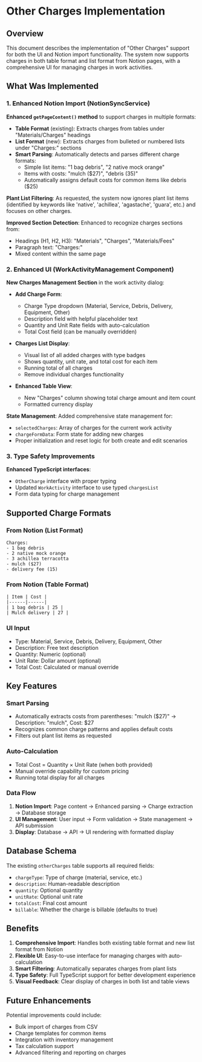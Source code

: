 # Other Charges Implementation

## Overview

This document describes the implementation of "Other Charges" support for both the UI and Notion import functionality. The system now supports charges in both table format and list format from Notion pages, with a comprehensive UI for managing charges in work activities.

## What Was Implemented

### 1. Enhanced Notion Import (NotionSyncService)

**Enhanced `getPageContent()` method** to support charges in multiple formats:

- **Table Format** (existing): Extracts charges from tables under "Materials/Charges" headings
- **List Format** (new): Extracts charges from bulleted or numbered lists under "Charges:" sections
- **Smart Parsing**: Automatically detects and parses different charge formats:
  - Simple list items: "1 bag debris", "2 native mock orange"
  - Items with costs: "mulch ($27)", "debris (35)"
  - Automatically assigns default costs for common items like debris ($25)

**Plant List Filtering**: As requested, the system now ignores plant list items (identified by keywords like 'native', 'achillea', 'agastache', 'guara', etc.) and focuses on other charges.

**Improved Section Detection**: Enhanced to recognize charges sections from:
- Headings (H1, H2, H3): "Materials", "Charges", "Materials/Fees"
- Paragraph text: "Charges:"
- Mixed content within the same page

### 2. Enhanced UI (WorkActivityManagement Component)

**New Charges Management Section** in the work activity dialog:

- **Add Charge Form**: 
  - Charge Type dropdown (Material, Service, Debris, Delivery, Equipment, Other)
  - Description field with helpful placeholder text
  - Quantity and Unit Rate fields with auto-calculation
  - Total Cost field (can be manually overridden)

- **Charges List Display**:
  - Visual list of all added charges with type badges
  - Shows quantity, unit rate, and total cost for each item
  - Running total of all charges
  - Remove individual charges functionality

- **Enhanced Table View**:
  - New "Charges" column showing total charge amount and item count
  - Formatted currency display

**State Management**: Added comprehensive state management for:
- `selectedCharges`: Array of charges for the current work activity
- `chargeFormData`: Form state for adding new charges
- Proper initialization and reset logic for both create and edit scenarios

### 3. Type Safety Improvements

**Enhanced TypeScript interfaces**:
- `OtherCharge` interface with proper typing
- Updated `WorkActivity` interface to use typed `chargesList`
- Form data typing for charge management

## Supported Charge Formats

### From Notion (List Format)
```
Charges:
- 1 bag debris
- 2 native mock orange
- 3 achillea terracotta
- mulch ($27)
- delivery fee (15)
```

### From Notion (Table Format)
```
| Item | Cost |
|------|------|
| 1 bag debris | 25 |
| Mulch delivery | 27 |
```

### UI Input
- Type: Material, Service, Debris, Delivery, Equipment, Other
- Description: Free text description
- Quantity: Numeric (optional)
- Unit Rate: Dollar amount (optional)
- Total Cost: Calculated or manual override

## Key Features

### Smart Parsing
- Automatically extracts costs from parentheses: "mulch ($27)" → Description: "mulch", Cost: $27
- Recognizes common charge patterns and applies default costs
- Filters out plant list items as requested

### Auto-Calculation
- Total Cost = Quantity × Unit Rate (when both provided)
- Manual override capability for custom pricing
- Running total display for all charges

### Data Flow
1. **Notion Import**: Page content → Enhanced parsing → Charge extraction → Database storage
2. **UI Management**: User input → Form validation → State management → API submission
3. **Display**: Database → API → UI rendering with formatted display

## Database Schema

The existing `otherCharges` table supports all required fields:
- `chargeType`: Type of charge (material, service, etc.)
- `description`: Human-readable description
- `quantity`: Optional quantity
- `unitRate`: Optional unit rate
- `totalCost`: Final cost amount
- `billable`: Whether the charge is billable (defaults to true)

## Benefits

1. **Comprehensive Import**: Handles both existing table format and new list format from Notion
2. **Flexible UI**: Easy-to-use interface for managing charges with auto-calculation
3. **Smart Filtering**: Automatically separates charges from plant lists
4. **Type Safety**: Full TypeScript support for better development experience
5. **Visual Feedback**: Clear display of charges in both list and table views

## Future Enhancements

Potential improvements could include:
- Bulk import of charges from CSV
- Charge templates for common items
- Integration with inventory management
- Tax calculation support
- Advanced filtering and reporting on charges